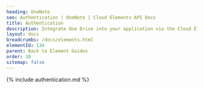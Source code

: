 ```yaml
---
heading: OneNote
seo: Authentication | OneNote | Cloud Elements API Docs
title: Authentication
description: Integrate One Drive into your application via the Cloud Elements APIs.
layout: docs
breadcrumbs: /docs/elements.html
elementId: 134
parent: Back to Element Guides
order: 10
sitemap: false
---
```


{% include authentication.md %}
